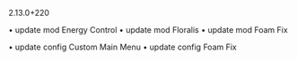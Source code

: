 2.13.0+220

• update mod Energy Control
• update mod Floralis
• update mod Foam Fix

• update config Custom Main Menu
• update config Foam Fix
